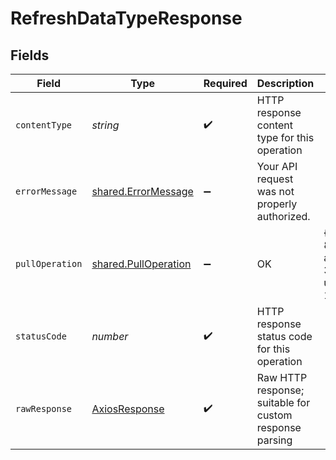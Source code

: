 # RefreshDataTypeResponse


## Fields

| Field                                                                                                                                                                                                                                                                                                                                                      | Type                                                                                                                                                                                                                                                                                                                                                       | Required                                                                                                                                                                                                                                                                                                                                                   | Description                                                                                                                                                                                                                                                                                                                                                | Example                                                                                                                                                                                                                                                                                                                                                    |
| ---------------------------------------------------------------------------------------------------------------------------------------------------------------------------------------------------------------------------------------------------------------------------------------------------------------------------------------------------------- | ---------------------------------------------------------------------------------------------------------------------------------------------------------------------------------------------------------------------------------------------------------------------------------------------------------------------------------------------------------- | ---------------------------------------------------------------------------------------------------------------------------------------------------------------------------------------------------------------------------------------------------------------------------------------------------------------------------------------------------------- | ---------------------------------------------------------------------------------------------------------------------------------------------------------------------------------------------------------------------------------------------------------------------------------------------------------------------------------------------------------- | ---------------------------------------------------------------------------------------------------------------------------------------------------------------------------------------------------------------------------------------------------------------------------------------------------------------------------------------------------------- |
| `contentType`                                                                                                                                                                                                                                                                                                                                              | *string*                                                                                                                                                                                                                                                                                                                                                   | :heavy_check_mark:                                                                                                                                                                                                                                                                                                                                         | HTTP response content type for this operation                                                                                                                                                                                                                                                                                                              |                                                                                                                                                                                                                                                                                                                                                            |
| `errorMessage`                                                                                                                                                                                                                                                                                                                                             | [shared.ErrorMessage](../../../sdk/models/shared/errormessage.md)                                                                                                                                                                                                                                                                                          | :heavy_minus_sign:                                                                                                                                                                                                                                                                                                                                         | Your API request was not properly authorized.                                                                                                                                                                                                                                                                                                              |                                                                                                                                                                                                                                                                                                                                                            |
| `pullOperation`                                                                                                                                                                                                                                                                                                                                            | [shared.PullOperation](../../../sdk/models/shared/pulloperation.md)                                                                                                                                                                                                                                                                                        | :heavy_minus_sign:                                                                                                                                                                                                                                                                                                                                         | OK                                                                                                                                                                                                                                                                                                                                                         | {"id":"97d60846-f07a-4d42-b5a0-0bdcc6ebf56b","companyId":"4645bd78-8988-45bc-ac9e-67ba5df6e4e5","connectionId":"51baa045-4836-4317-a42e-3542e991e581","dataType":"invoices","status":"Initial","statusDescription":"Paused until 2022-10-23T00:00:00.000Z","requested":"2022-11-14T11:18:37.2798351Z","progress":10,"isCompleted":false,"isErrored":false} |
| `statusCode`                                                                                                                                                                                                                                                                                                                                               | *number*                                                                                                                                                                                                                                                                                                                                                   | :heavy_check_mark:                                                                                                                                                                                                                                                                                                                                         | HTTP response status code for this operation                                                                                                                                                                                                                                                                                                               |                                                                                                                                                                                                                                                                                                                                                            |
| `rawResponse`                                                                                                                                                                                                                                                                                                                                              | [AxiosResponse](https://axios-http.com/docs/res_schema)                                                                                                                                                                                                                                                                                                    | :heavy_check_mark:                                                                                                                                                                                                                                                                                                                                         | Raw HTTP response; suitable for custom response parsing                                                                                                                                                                                                                                                                                                    |                                                                                                                                                                                                                                                                                                                                                            |